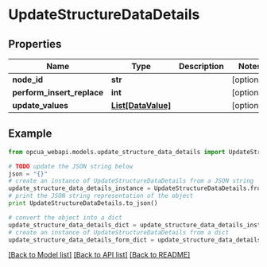 # UpdateStructureDataDetails


## Properties
Name | Type | Description | Notes
------------ | ------------- | ------------- | -------------
**node_id** | **str** |  | [optional] 
**perform_insert_replace** | **int** |  | [optional] 
**update_values** | [**List[DataValue]**](DataValue.md) |  | [optional] 

## Example

```python
from opcua_webapi.models.update_structure_data_details import UpdateStructureDataDetails

# TODO update the JSON string below
json = "{}"
# create an instance of UpdateStructureDataDetails from a JSON string
update_structure_data_details_instance = UpdateStructureDataDetails.from_json(json)
# print the JSON string representation of the object
print UpdateStructureDataDetails.to_json()

# convert the object into a dict
update_structure_data_details_dict = update_structure_data_details_instance.to_dict()
# create an instance of UpdateStructureDataDetails from a dict
update_structure_data_details_form_dict = update_structure_data_details.from_dict(update_structure_data_details_dict)
```
[[Back to Model list]](../README.md#documentation-for-models) [[Back to API list]](../README.md#documentation-for-api-endpoints) [[Back to README]](../README.md)


